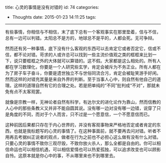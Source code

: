 title: 心灵的事情是没有对错的
id: 74
categories:
  - Thoughts
date: 2015-01-23 14:11:25
tags:
---

有些事情，你相信与不相信，末了底下总有一个客观事实在那里垫着，信与不信，总有一边可以判错。太阳总不是方的，地球总不是平的，人都会死。无可争辩。

然而还有另一种事情，底下没有什么客观的东西可以去肯定它或者否定它，信或不信，都不论对错。苛求的人或许总可以找到一些主流价值观之类的框框来比划一下，说只要框框之外的大体就可以算错的。这不假。大家都是这么相处的。所有人都在学习数理化，你要是一个人研究些玄学，肯定会被斥为不务正业。所有人都在为了房子车子奋斗，你要是遗世独立不与世俗同流合污，肯定会被耻笑游手好闲。然而这样的对错充其量是来自外界的判断。至于当事人心中，则自然有他自己的道理。这样的道理自然有它的合理之处。若是把单纯的“不同”批判成“不对”，那就未免有点不太客观罢。

就像是宗教一样，无神论者自然有科学，有达尔文的进化论作为靠山，然而信教的人心中的那些条教义又并非不能自圆其说。没有哪一边对没有哪一边错，说穿了只是角度的不同，而对于个人而言，只不过是一个愿意信，一个不愿意信而已。

这种前因后果都只存在于内心世界的，并没有客观事物来严格地否定或者肯定的东西，也就是我标题写的心灵的事情了。在这种事面前，就不要再去问对错。听者不用再去考据纠正说者的观点，做者在行为之前也不必担心这么做有没有什么对错。只要心灵的事情不致你三观尽毁，不致你放火杀人，那么全都是自由的。你可以相信命运也可以相信机遇，可以相信爱情也可以热爱孤独，可以追求改变也可以顾影自怜。这原本就是你心中的事，不从哪里来也不到哪里去。